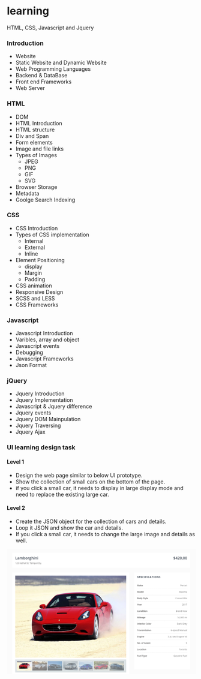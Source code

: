 # learning
HTML, CSS, Javascript and Jquery

### Introduction
 - Website
 - Static Website and Dynamic Website
 - Web Programming Languages
 - Backend & DataBase
 - Front end Frameworks
 - Web Server 
 
### HTML 
 - DOM 
 - HTML Introduction
 - HTML structure
 - Div and Span
 - Form elements
 - Image and file links
 - Types of Images
	- JPEG
	- PNG
	- GIF
	- SVG
 - Browser Storage
 - Metadata
 - Goolge Search Indexing

### CSS 
 - CSS Introduction
 - Types of CSS implementation
	- Internal
	- External
	- Inline
 - Element Positioning
	- display
	- Margin
	- Padding
 - CSS animation
 - Responsive Design
 - SCSS and LESS
 - CSS Frameworks
 
### Javascript
 - Javascript Introduction
 - Varibles, array and object
 - Javascript events
 - Debugging
 - Javascript Frameworks
 - Json Format

### jQuery
 - Jquery Introduction
 - Jquery Implementation
 - Javascript & Jquery difference
 - Jquery events
 - Jquery DOM Mainpulation
 - Jquery Traversing 
 - Jquery Ajax 
 
### UI learning design task

#### Level 1
 - Design the web page similar to below UI prototype.
 - Show the collection of small cars on the bottom of the page.
 - if you click a small car, it needs to display in large display mode and need to replace the existing large car.
 
#### Level 2
 - Create the JSON object for the collection of cars and details. 
 - Loop it JSON and show the car and details.
 - If you click a small car, it needs to change the large image and details as well.
 

 ![UI learning design task](img/ui-learning-design-task.png)
 